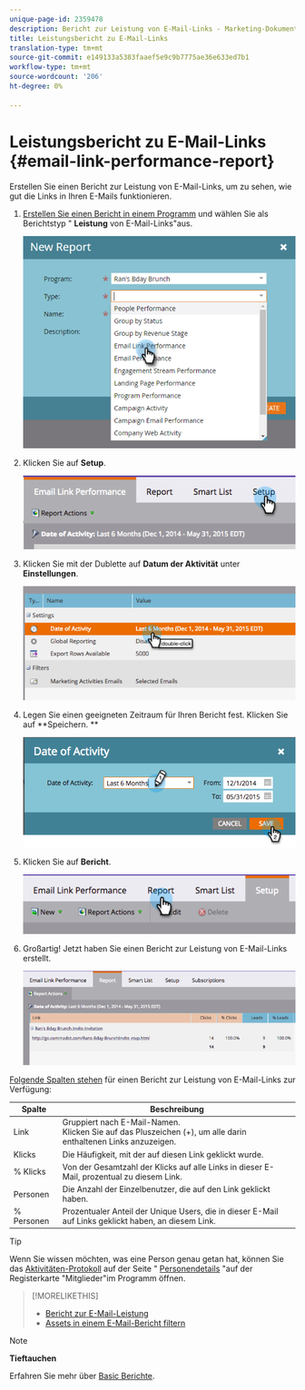 ```yaml
---
unique-page-id: 2359478
description: Bericht zur Leistung von E-Mail-Links - Marketing-Dokumente - Produktdokumentation
title: Leistungsbericht zu E-Mail-Links
translation-type: tm+mt
source-git-commit: e149133a5383faaef5e9c9b7775ae36e633ed7b1
workflow-type: tm+mt
source-wordcount: '206'
ht-degree: 0%

---
```



# Leistungsbericht zu E-Mail-Links {#email-link-performance-report}

Erstellen Sie einen Bericht zur Leistung von E-Mail-Links, um zu sehen, wie gut die Links in Ihren E-Mails funktionieren.

1. [Erstellen Sie einen Bericht in einem Programm](../../../../product-docs/reporting/basic-reporting/creating-reports/create-a-report-in-a-program.md) und wählen Sie als Berichtstyp &quot; **Leistung** von E-Mail-Links&quot;aus.

   ![](assets/image2017-3-29-9-3a10-3a41.png)

1. Klicken Sie auf **Setup**.

   ![](assets/image2015-5-20-11-3a18-3a0.png)

1. Klicken Sie mit der Dublette auf **Datum der Aktivität** unter **Einstellungen**.

   ![](assets/image2015-5-20-11-3a18-3a59.png)

1. Legen Sie einen geeigneten Zeitraum für Ihren Bericht fest. Klicken Sie auf **Speichern. **

   ![](assets/image2015-5-20-11-3a20-3a52.png)

1. Klicken Sie auf **Bericht**.

   ![](assets/image2015-5-20-11-3a22-3a24.png)

1. Großartig! Jetzt haben Sie einen Bericht zur Leistung von E-Mail-Links erstellt.

   ![](assets/image2015-5-20-11-3a23-3a33.png)

[Folgende Spalten stehen](../../../../product-docs/reporting/basic-reporting/editing-reports/select-report-columns.md) für einen Bericht zur Leistung von E-Mail-Links zur Verfügung:

<table> 
 <thead> 
  <tr> 
   <th colspan="1" rowspan="1">Spalte</th> 
   <th colspan="1" rowspan="1">Beschreibung</th> 
  </tr> 
 </thead> 
 <tbody> 
  <tr> 
   <td colspan="1" rowspan="1">Link</td> 
   <td colspan="1" rowspan="1">Gruppiert nach E-Mail-Namen.<br>Klicken Sie auf das Pluszeichen (+), um alle darin enthaltenen Links anzuzeigen.</td> 
  </tr> 
  <tr> 
   <td colspan="1" rowspan="1">Klicks</td> 
   <td colspan="1" rowspan="1">Die Häufigkeit, mit der auf diesen Link geklickt wurde.</td> 
  </tr> 
  <tr> 
   <td colspan="1" rowspan="1">% Klicks</td> 
   <td colspan="1" rowspan="1">Von der Gesamtzahl der Klicks auf alle Links in dieser E-Mail, prozentual zu diesem Link.</td> 
  </tr> 
  <tr> 
   <td colspan="1" rowspan="1">Personen</td> 
   <td colspan="1" rowspan="1">Die Anzahl der Einzelbenutzer, die auf den Link geklickt haben.</td> 
  </tr> 
  <tr> 
   <td colspan="1" rowspan="1">% Personen</td> 
   <td colspan="1" rowspan="1">Prozentualer Anteil der Unique Users, die in dieser E-Mail auf Links geklickt haben, an diesem Link.</td> 
  </tr> 
 </tbody> 
</table>

>[!TIP]
>
>Wenn Sie wissen möchten, was eine Person genau getan hat, können Sie das [Aktivitäten-Protokoll](../../../../product-docs/core-marketo-concepts/smart-lists-and-static-lists/managing-people-in-smart-lists/filter-activity-types-in-the-activity-log-of-a-person.md) auf der Seite &quot; [Personendetails](../../../../product-docs/core-marketo-concepts/smart-lists-and-static-lists/managing-people-in-smart-lists/using-the-person-detail-page.md) &quot;auf der Registerkarte &quot;Mitglieder&quot;im Programm öffnen.

>[!MORELIKETHIS]
>
>* [Bericht zur E-Mail-Leistung](email-performance-report.md)
>* [Assets in einem E-Mail-Bericht filtern](../../../../product-docs/reporting/basic-reporting/report-activity/filter-assets-in-an-email-report.md)

>



>[!NOTE]
>
>**Tieftauchen**
>
>Erfahren Sie mehr über [Basic Berichte](http://docs.marketo.com/display/docs/basic+reporting).

